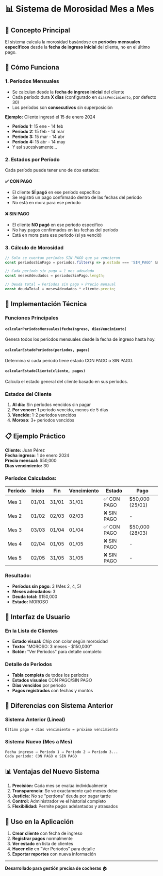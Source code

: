 # 📊 Sistema de Morosidad Mes a Mes

## 🎯 Concepto Principal

El sistema calcula la morosidad basándose en **períodos mensuales específicos** desde la **fecha de ingreso inicial** del cliente, no en el último pago.

## 📅 Cómo Funciona

### 1. Períodos Mensuales
- Se calculan desde la **fecha de ingreso inicial** del cliente
- Cada período dura **X días** (configurado en `diasVencimiento`, por defecto 30)
- Los períodos son **consecutivos** sin superposición

**Ejemplo:** Cliente ingresó el 15 de enero 2024
- **Período 1:** 15 ene - 14 feb
- **Período 2:** 15 feb - 14 mar  
- **Período 3:** 15 mar - 14 abr
- **Período 4:** 15 abr - 14 may
- Y así sucesivamente...

### 2. Estados por Período

Cada período puede tener uno de dos estados:

#### ✅ CON PAGO
- El cliente **SÍ pagó** en ese período específico
- Se registró un pago confirmado dentro de las fechas del período
- No está en mora para ese período

#### ❌ SIN PAGO  
- El cliente **NO pagó** en ese período específico
- No hay pagos confirmados en las fechas del período
- Está en mora para ese período (si ya venció)

### 3. Cálculo de Morosidad

```javascript
// Solo se cuentan períodos SIN PAGO que ya vencieron
const periodosSinPago = periodos.filter(p => p.estado === 'SIN_PAGO' && p.vencido);

// Cada período sin pago = 1 mes adeudado
const mesesAdeudados = periodosSinPago.length;

// Deuda total = Períodos sin pago × Precio mensual
const deudaTotal = mesesAdeudados * cliente.precio;
```

## 🔧 Implementación Técnica

### Funciones Principales

#### `calcularPeriodosMensuales(fechaIngreso, diasVencimiento)`
Genera todos los períodos mensuales desde la fecha de ingreso hasta hoy.

#### `calcularEstadoPeriodos(periodos, pagos)`
Determina si cada período tiene estado CON PAGO o SIN PAGO.

#### `calcularEstadoCliente(cliente, pagos)`
Calcula el estado general del cliente basado en sus períodos.

### Estados del Cliente

1. **Al día:** Sin períodos vencidos sin pagar
2. **Por vencer:** 1 período vencido, menos de 5 días
3. **Vencido:** 1-2 períodos vencidos
4. **Moroso:** 3+ períodos vencidos

## 📋 Ejemplo Práctico

**Cliente:** Juan Pérez  
**Fecha ingreso:** 1 de enero 2024  
**Precio mensual:** $50,000  
**Días vencimiento:** 30  

### Períodos Calculados:
| Período | Inicio | Fin | Vencimiento | Estado | Pago |
|---------|--------|-----|-------------|--------|------|
| Mes 1 | 01/01 | 31/01 | 31/01 | ✅ CON PAGO | $50,000 (25/01) |
| Mes 2 | 01/02 | 02/03 | 02/03 | ❌ SIN PAGO | - |
| Mes 3 | 03/03 | 01/04 | 01/04 | ✅ CON PAGO | $50,000 (28/03) |
| Mes 4 | 02/04 | 01/05 | 01/05 | ❌ SIN PAGO | - |
| Mes 5 | 02/05 | 31/05 | 31/05 | ❌ SIN PAGO | - |

### Resultado:
- **Períodos sin pago:** 3 (Mes 2, 4, 5)
- **Meses adeudados:** 3
- **Deuda total:** $150,000
- **Estado:** MOROSO

## 🎨 Interfaz de Usuario

### En la Lista de Clientes
- **Estado visual:** Chip con color según morosidad
- **Texto:** "MOROSO: 3 meses - $150,000"
- **Botón:** "Ver Períodos" para detalle completo

### Detalle de Períodos
- **Tabla completa** de todos los períodos
- **Estados visuales** CON PAGO/SIN PAGO
- **Días vencidos** por período
- **Pagos registrados** con fechas y montos

## 🔄 Diferencias con Sistema Anterior

### Sistema Anterior (Lineal)
```
Último pago + días vencimiento = próximo vencimiento
```

### Sistema Nuevo (Mes a Mes)
```
Fecha ingreso → Período 1 → Período 2 → Período 3...
Cada período: CON PAGO o SIN PAGO
```

## 📊 Ventajas del Nuevo Sistema

1. **Precisión:** Cada mes se evalúa individualmente
2. **Transparencia:** Se ve exactamente qué meses debe
3. **Justicia:** No se "perdona" deuda por pagar tarde
4. **Control:** Administrador ve el historial completo
5. **Flexibilidad:** Permite pagos adelantados y atrasados

## 🚀 Uso en la Aplicación

1. **Crear cliente** con fecha de ingreso
2. **Registrar pagos** normalmente
3. **Ver estado** en lista de clientes
4. **Hacer clic** en "Ver Períodos" para detalle
5. **Exportar reportes** con nueva información

---

**Desarrollado para gestión precisa de cocheras** 🏠